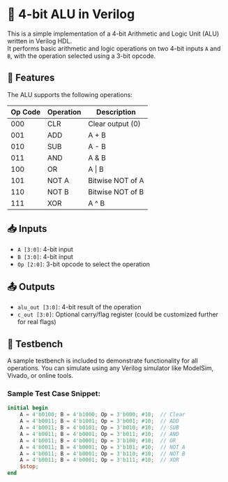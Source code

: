 # 🧮 4-bit ALU in Verilog

This is a simple implementation of a 4-bit Arithmetic and Logic Unit (ALU) written in Verilog HDL.  
It performs basic arithmetic and logic operations on two 4-bit inputs `A` and `B`, with the operation selected using a 3-bit opcode.

## 🔧 Features

The ALU supports the following operations:

| Op Code | Operation | Description         |
|---------|-----------|---------------------|
| 000     | CLR       | Clear output (0)    |
| 001     | ADD       | A + B               |
| 010     | SUB       | A - B               |
| 011     | AND       | A & B               |
| 100     | OR        | A \| B              |
| 101     | NOT A     | Bitwise NOT of A    |
| 110     | NOT B     | Bitwise NOT of B    |
| 111     | XOR       | A ^ B               |

## 📥 Inputs

- `A [3:0]`: 4-bit input
- `B [3:0]`: 4-bit input
- `Op [2:0]`: 3-bit opcode to select the operation

## 📤 Outputs

- `alu_out [3:0]`: 4-bit result of the operation
- `c_out [3:0]`: Optional carry/flag register (could be customized further for real flags)

## 📄 Testbench

A sample testbench is included to demonstrate functionality for all operations. You can simulate using any Verilog simulator like ModelSim, Vivado, or online tools.

### Sample Test Case Snippet:
```verilog
initial begin
    A = 4'b0100; B = 4'b1000; Op = 3'b000; #10;  // Clear
    A = 4'b0011; B = 4'b1001; Op = 3'b001; #10;  // ADD
    A = 4'b0011; B = 4'b0101; Op = 3'b010; #10;  // SUB
    A = 4'b0011; B = 4'b0001; Op = 3'b011; #10;  // AND
    A = 4'b0011; B = 4'b0001; Op = 3'b100; #10;  // OR
    A = 4'b0011; B = 4'b0001; Op = 3'b101; #10;  // NOT A
    A = 4'b0011; B = 4'b0001; Op = 3'b110; #10;  // NOT B
    A = 4'b0011; B = 4'b0001; Op = 3'b111; #10;  // XOR
    $stop;
end
